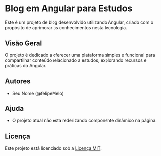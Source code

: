 # Blog em Angular para Estudos

Este é um projeto de blog desenvolvido utilizando Angular, criado com o propósito de aprimorar os conhecimentos nesta tecnologia.

## Visão Geral

O projeto é dedicado a oferecer uma plataforma simples e funcional para compartilhar conteúdo relacionado a estudos, explorando recursos e práticas do Angular.

## Autores

- Seu Nome (@felipeMelo)

## Ajuda

- O projeto atual não esta rederizando componente dinãmico na página.

## Licença

Este projeto está licenciado sob a [Licença MIT](link-para-licenca).
